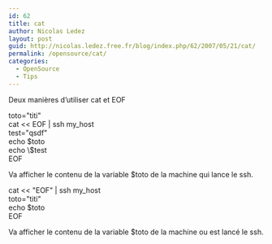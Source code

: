 ```yaml
---
id: 62
title: cat
author: Nicolas Ledez
layout: post
guid: http://nicolas.ledez.free.fr/blog/index.php/62/2007/05/21/cat/
permalink: /opensource/cat/
categories:
  - OpenSource
  - Tips
---
```

Deux manières d&rsquo;utiliser cat et EOF

<div class="codecolorer-container text default" style="overflow:auto;white-space:nowrap;">
  <div class="text codecolorer">
    toto="titi"<br /> cat << EOF | ssh my_host<br /> test="qsdf"<br /> echo $toto<br /> echo \$test<br /> EOF
  </div>
</div>

Va afficher le contenu de la variable $toto de la machine qui lance le ssh.

<div class="codecolorer-container text default" style="overflow:auto;white-space:nowrap;">
  <div class="text codecolorer">
    cat << "EOF" | ssh my_host<br /> toto="titi"<br /> echo $toto<br /> EOF
  </div>
</div>

Va afficher le contenu de la variable $toto de la machine ou est lancé le ssh.